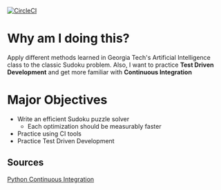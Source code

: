 [![CircleCI](https://circleci.com/gh/abousquet/Sudoku.svg?style=svg)](https://circleci.com/gh/abousquet/Sudoku)
# Why am I doing this?
Apply different methods learned in Georgia Tech's Artificial Intelligence
class to the classic Sudoku problem. Also, I want to practice **Test Driven
Development** and get more familiar with **Continuous Integration**

# Major Objectives
- Write an efficient Sudoku puzzle solver
  - Each optimization should be measurably faster
- Practice using CI tools
- Practice Test Driven Development

## Sources
[Python Continuous Integration](https://realpython.com/python-continuous-integration/)
